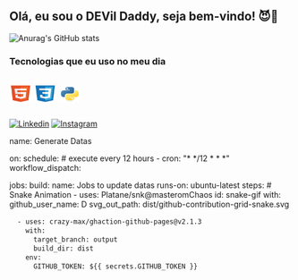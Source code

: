 ## Olá, eu sou o DEVil Daddy, seja bem-vindo! 😈👋

![Anurag's GitHub stats](https://github-readme-stats.vercel.app/api?username=DomChaos&show_icons=true&theme=dracula)

### Tecnologias que eu uso no meu dia

<div style="display: inline_block"><br>
  <img align="center" alt="Rafa-HTML" height="30" width="40" src="https://raw.githubusercontent.com/devicons/devicon/master/icons/html5/html5-original.svg">
  <img align="center" alt="Rafa-CSS" height="30" width="40" src="https://raw.githubusercontent.com/devicons/devicon/master/icons/css3/css3-original.svg">
  <img align="center" alt="Rafa-Python" height="30" width="40" src="https://raw.githubusercontent.com/devicons/devicon/master/icons/python/python-original.svg">
</div>

##

[![Linkedin](https://img.shields.io/badge/LinkedIn-0077B5?style=for-the-badge&logo=linkedin&logoColor=white)](https://www.linkedin.com/in/aldailson-lira-moura-b48313188/)
[![Instagram](https://img.shields.io/badge/Instagram-E4405F?style=for-the-badge&logo=instagram&logoColor=white)](https://www.instagram.com/devildaddy54/?next=%2Fdomchaos%2F)

name: Generate Datas

on:
  schedule: # execute every 12 hours
    - cron: "* */12 * * *"
  workflow_dispatch:

jobs:
  build:
    name: Jobs to update datas
    runs-on: ubuntu-latest
    steps:
      # Snake Animation
      - uses: Platane/snk@masteromChaos
        id: snake-gif
        with:
          github_user_name: D
          svg_out_path: dist/github-contribution-grid-snake.svg

      - uses: crazy-max/ghaction-github-pages@v2.1.3
        with:
          target_branch: output
          build_dir: dist
        env:
          GITHUB_TOKEN: ${{ secrets.GITHUB_TOKEN }}
